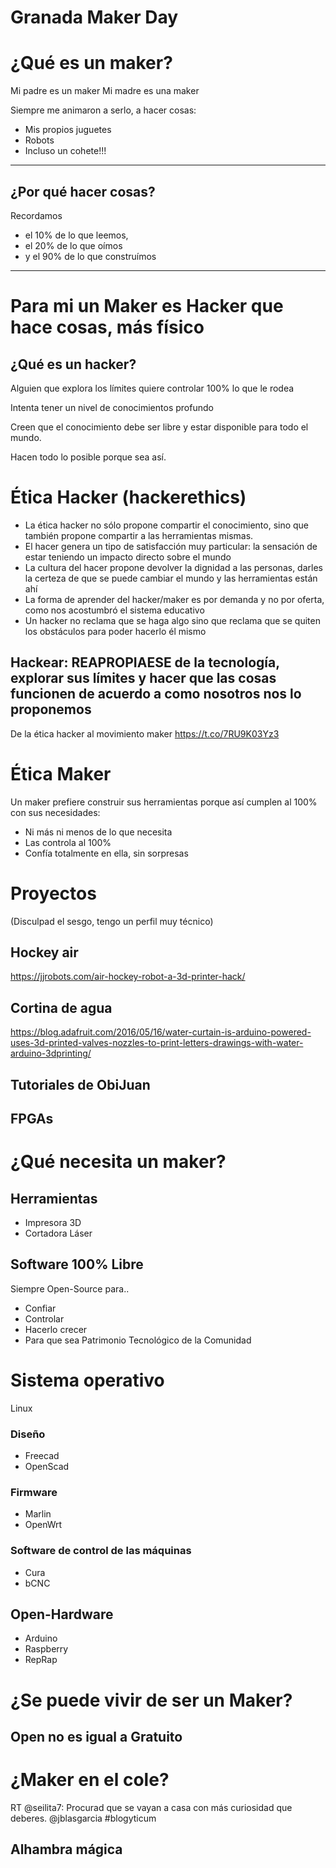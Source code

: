 # Granada Maker Day

# ¿Qué es un maker?

Mi padre es un maker
Mi madre es una maker

Siempre me animaron a serlo, a hacer cosas:
* Mis propios juguetes
* Robots
* Incluso un cohete!!!

* * *

## ¿Por qué hacer cosas?

Recordamos
* el 10% de lo que leemos,
* el 20% de lo que oímos
* y el 90% de lo que construímos

* * *
# Para mi un Maker es Hacker que hace cosas, más físico

## ¿Qué es un hacker?

Alguien que explora los límites quiere controlar 100% lo que le rodea

Intenta tener un nivel de conocimientos profundo

Creen que el conocimiento debe ser libre y estar disponible para todo el mundo.

Hacen todo lo posible porque sea así.

# Ética Hacker (hackerethics)

* La ética hacker no sólo propone compartir el conocimiento, sino que también propone compartir a las herramientas mismas.
* El hacer genera un tipo de satisfacción muy particular: la sensación de estar teniendo un impacto directo sobre el mundo
* La cultura del hacer propone devolver la dignidad a las personas, darles la certeza de que se puede cambiar el mundo y las herramientas están ahí
* La forma de aprender del hacker/maker es por demanda y no por oferta, como nos acostumbró el sistema educativo
* Un hacker no reclama que se haga algo sino que reclama que se quiten los obstáculos para poder hacerlo él mismo

## Hackear: REAPROPIAESE de la tecnología, explorar sus límites y hacer que las cosas funcionen de acuerdo a como nosotros nos lo proponemos


De la ética hacker al movimiento maker https://t.co/7RU9K03Yz3

# Ética Maker

Un maker prefiere construir sus herramientas porque así cumplen al 100% con sus necesidades:
* Ni más ni menos de lo que necesita
* Las controla al 100%
* Confía totalmente en ella, sin sorpresas

# Proyectos
(Disculpad el sesgo, tengo un perfil muy técnico)

## Hockey air

https://jjrobots.com/air-hockey-robot-a-3d-printer-hack/

## Cortina de agua

https://blog.adafruit.com/2016/05/16/water-curtain-is-arduino-powered-uses-3d-printed-valves-nozzles-to-print-letters-drawings-with-water-arduino-3dprinting/

## Tutoriales de ObiJuan

## FPGAs

# ¿Qué necesita un maker?

## Herramientas
* Impresora 3D
* Cortadora Láser

##  Software 100% Libre

Siempre Open-Source para..
* Confiar
* Controlar
* Hacerlo crecer
* Para que sea Patrimonio Tecnológico de la Comunidad

# Sistema operativo
 Linux

### Diseño
* Freecad
* OpenScad

### Firmware
* Marlin
* OpenWrt

### Software de control de las máquinas
* Cura
* bCNC

## Open-Hardware
* Arduino
* Raspberry
* RepRap

# ¿Se puede vivir de ser un Maker?

## Open no es igual a Gratuito

# ¿Maker en el cole?

RT @seilita7: Procurad que se vayan a casa con más curiosidad que deberes.  @jblasgarcia #blogyticum

## Alhambra mágica
